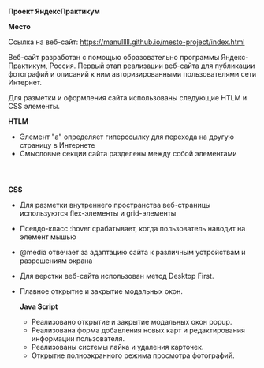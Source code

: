 __Проект ЯндексПрактикум__

__Место__


Ссылка на веб-сайт: https://manulllll.github.io/mesto-project/index.html


Веб-сайт разработан с помощью образовательно программы Яндекс-Практикум, Россия.
Первый этап реализации веб-сайта для публикации фотографий и описаний к ним авторизированными пользователями сети Интернет.

Для разметки и оформления сайта использованы следующие HTLM и CSS элементы.

__HTLM__
- Элемент "a" определяет гиперссылку для перехода на другую страницу в Интернете
- Смысловые секции сайта разделены между собой элементами <header><main><section><nav><footer>


__CSS__
- Для разметки внутреннего пространства веб-страницы используются flex-элементы и grid-элементы
- Псевдо-класс :hover срабатывает, когда пользователь наводит на элемент мышью
- @media отвечает за адаптацию сайта к различным устройствам и разрешениям экрана
- Для верстки веб-сайта использован метод Desktop First.
- Плавное открытие и закрытие модальных окон.

  __Java Script__
  - Реализовано открытие и закрытие модальных окон popup.
  - Реализована форма добавления новых карт и редактирования информации пользователя.
  - Реализованы системы лайка и удаления карточек.
  - Открытие полноэкранного режима просмотра фотографий.
  
  
